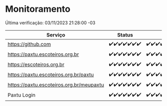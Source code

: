 # Monitoramento

Última verificação: 03/11/2023 21:28:00 -03

|Serviço|Status|Últimas 24h|
|---|---|---|
|https://github.com|<span title="2023-10-27: OK=24">✔️</span><span title="2023-10-28: OK=24">✔️</span><span title="2023-10-29: OK=24">✔️</span><span title="2023-10-30: OK=24">✔️</span><span title="2023-10-31: OK=24">✔️</span><span title="2023-11-01: OK=24">✔️</span><span title="2023-11-02: OK=24">✔️</span>|<span title="02/11/2023 21:29:00 -03 : 200">✔️</span><span title="02/11/2023 22:41:00 -03 : 200">✔️</span><span title="02/11/2023 23:15:00 -03 : 200">✔️</span><span title="03/11/2023 00:06:00 -03 : 200">✔️</span><span title="03/11/2023 01:07:00 -03 : 200">✔️</span><span title="03/11/2023 02:05:00 -03 : 200">✔️</span><span title="03/11/2023 03:08:00 -03 : 200">✔️</span><span title="03/11/2023 04:05:00 -03 : 200">✔️</span><span title="03/11/2023 05:08:00 -03 : 200">✔️</span><span title="03/11/2023 06:06:00 -03 : 200">✔️</span><span title="03/11/2023 07:06:00 -03 : 200">✔️</span><span title="03/11/2023 08:04:00 -03 : 200">✔️</span><span title="03/11/2023 09:10:00 -03 : 200">✔️</span><span title="03/11/2023 10:09:00 -03 : 200">✔️</span><span title="03/11/2023 11:06:00 -03 : 200">✔️</span><span title="03/11/2023 12:06:00 -03 : 200">✔️</span><span title="03/11/2023 13:07:00 -03 : 200">✔️</span><span title="03/11/2023 14:04:00 -03 : 200">✔️</span><span title="03/11/2023 15:08:00 -03 : 200">✔️</span><span title="03/11/2023 17:07:00 -03 : 200">✔️</span><span title="03/11/2023 18:03:00 -03 : 200">✔️</span><span title="03/11/2023 19:04:00 -03 : 200">✔️</span><span title="03/11/2023 20:04:00 -03 : 200">✔️</span><span title="03/11/2023 21:28:00 -03 : 200">✔️</span>|
|https://paxtu.escoteiros.org.br|<span title="2023-10-27: OK=24">✔️</span><span title="2023-10-28: OK=24">✔️</span><span title="2023-10-29: OK=24">✔️</span><span title="2023-10-30: OK=24">✔️</span><span title="2023-10-31: OK=24">✔️</span><span title="2023-11-01: OK=24">✔️</span><span title="2023-11-02: OK=24">✔️</span>|<span title="02/11/2023 21:29:00 -03 : 200">✔️</span><span title="02/11/2023 22:41:00 -03 : 200">✔️</span><span title="02/11/2023 23:15:00 -03 : 200">✔️</span><span title="03/11/2023 00:06:00 -03 : 200">✔️</span><span title="03/11/2023 01:07:00 -03 : 200">✔️</span><span title="03/11/2023 02:05:00 -03 : 200">✔️</span><span title="03/11/2023 03:08:00 -03 : 200">✔️</span><span title="03/11/2023 04:05:00 -03 : 200">✔️</span><span title="03/11/2023 05:08:00 -03 : 200">✔️</span><span title="03/11/2023 06:06:00 -03 : 200">✔️</span><span title="03/11/2023 07:06:00 -03 : 200">✔️</span><span title="03/11/2023 08:04:00 -03 : 200">✔️</span><span title="03/11/2023 09:10:00 -03 : 200">✔️</span><span title="03/11/2023 10:09:00 -03 : 200">✔️</span><span title="03/11/2023 11:06:00 -03 : 200">✔️</span><span title="03/11/2023 12:06:00 -03 : 200">✔️</span><span title="03/11/2023 13:07:00 -03 : 200">✔️</span><span title="03/11/2023 14:04:00 -03 : 200">✔️</span><span title="03/11/2023 15:08:00 -03 : 200">✔️</span><span title="03/11/2023 17:07:00 -03 : 200">✔️</span><span title="03/11/2023 18:03:00 -03 : 200">✔️</span><span title="03/11/2023 19:04:00 -03 : 200">✔️</span><span title="03/11/2023 20:04:00 -03 : 200">✔️</span><span title="03/11/2023 21:28:00 -03 : 200">✔️</span>|
|https://escoteiros.org.br|<span title="2023-10-27: OK=24">✔️</span><span title="2023-10-28: OK=24">✔️</span><span title="2023-10-29: OK=24">✔️</span><span title="2023-10-30: OK=24">✔️</span><span title="2023-10-31: OK=24">✔️</span><span title="2023-11-01: OK=24">✔️</span><span title="2023-11-02: OK=24">✔️</span>|<span title="02/11/2023 21:29:00 -03 : 200">✔️</span><span title="02/11/2023 22:41:00 -03 : 200">✔️</span><span title="02/11/2023 23:15:00 -03 : 200">✔️</span><span title="03/11/2023 00:06:00 -03 : 200">✔️</span><span title="03/11/2023 01:07:00 -03 : 200">✔️</span><span title="03/11/2023 02:05:00 -03 : 200">✔️</span><span title="03/11/2023 03:08:00 -03 : 200">✔️</span><span title="03/11/2023 04:05:00 -03 : 200">✔️</span><span title="03/11/2023 05:08:00 -03 : 200">✔️</span><span title="03/11/2023 06:06:00 -03 : 200">✔️</span><span title="03/11/2023 07:06:00 -03 : 200">✔️</span><span title="03/11/2023 08:04:00 -03 : 200">✔️</span><span title="03/11/2023 09:10:00 -03 : 200">✔️</span><span title="03/11/2023 10:09:00 -03 : 200">✔️</span><span title="03/11/2023 11:06:00 -03 : 200">✔️</span><span title="03/11/2023 12:06:00 -03 : 200">✔️</span><span title="03/11/2023 13:07:00 -03 : 200">✔️</span><span title="03/11/2023 14:04:00 -03 : 200">✔️</span><span title="03/11/2023 15:08:00 -03 : 200">✔️</span><span title="03/11/2023 17:07:00 -03 : 200">✔️</span><span title="03/11/2023 18:03:00 -03 : 200">✔️</span><span title="03/11/2023 19:04:00 -03 : 200">✔️</span><span title="03/11/2023 20:04:00 -03 : 200">✔️</span><span title="03/11/2023 21:28:00 -03 : 200">✔️</span>|
|https://paxtu.escoteiros.org.br/paxtu|<span title="2023-10-27: OK=24">✔️</span><span title="2023-10-28: OK=24">✔️</span><span title="2023-10-29: OK=24">✔️</span><span title="2023-10-30: OK=24">✔️</span><span title="2023-10-31: OK=24">✔️</span><span title="2023-11-01: OK=24">✔️</span><span title="2023-11-02: OK=24">✔️</span>|<span title="02/11/2023 21:29:00 -03 : 200">✔️</span><span title="02/11/2023 22:42:00 -03 : 200">✔️</span><span title="02/11/2023 23:15:00 -03 : 200">✔️</span><span title="03/11/2023 00:06:00 -03 : 200">✔️</span><span title="03/11/2023 01:07:00 -03 : 200">✔️</span><span title="03/11/2023 02:05:00 -03 : 200">✔️</span><span title="03/11/2023 03:08:00 -03 : 200">✔️</span><span title="03/11/2023 04:05:00 -03 : 200">✔️</span><span title="03/11/2023 05:08:00 -03 : 200">✔️</span><span title="03/11/2023 06:06:00 -03 : 200">✔️</span><span title="03/11/2023 07:06:00 -03 : 200">✔️</span><span title="03/11/2023 08:04:00 -03 : 200">✔️</span><span title="03/11/2023 09:10:00 -03 : 200">✔️</span><span title="03/11/2023 10:09:00 -03 : 200">✔️</span><span title="03/11/2023 11:06:00 -03 : 200">✔️</span><span title="03/11/2023 12:06:00 -03 : 200">✔️</span><span title="03/11/2023 13:07:00 -03 : 200">✔️</span><span title="03/11/2023 14:04:00 -03 : 200">✔️</span><span title="03/11/2023 15:08:00 -03 : 200">✔️</span><span title="03/11/2023 17:07:00 -03 : 200">✔️</span><span title="03/11/2023 18:03:00 -03 : 200">✔️</span><span title="03/11/2023 19:04:00 -03 : 200">✔️</span><span title="03/11/2023 20:04:00 -03 : 200">✔️</span><span title="03/11/2023 21:28:00 -03 : 200">✔️</span>|
|https://paxtu.escoteiros.org.br/meupaxtu|<span title="2023-10-27: OK=24">✔️</span><span title="2023-10-28: OK=24">✔️</span><span title="2023-10-29: OK=24">✔️</span><span title="2023-10-30: OK=24">✔️</span><span title="2023-10-31: OK=24">✔️</span><span title="2023-11-01: OK=24">✔️</span><span title="2023-11-02: OK=24">✔️</span>|<span title="02/11/2023 21:29:00 -03 : 200">✔️</span><span title="02/11/2023 22:42:00 -03 : 200">✔️</span><span title="02/11/2023 23:15:00 -03 : 200">✔️</span><span title="03/11/2023 00:06:00 -03 : 200">✔️</span><span title="03/11/2023 01:07:00 -03 : 200">✔️</span><span title="03/11/2023 02:05:00 -03 : 200">✔️</span><span title="03/11/2023 03:08:00 -03 : 200">✔️</span><span title="03/11/2023 04:05:00 -03 : 200">✔️</span><span title="03/11/2023 05:08:00 -03 : 200">✔️</span><span title="03/11/2023 06:06:00 -03 : 200">✔️</span><span title="03/11/2023 07:06:00 -03 : 200">✔️</span><span title="03/11/2023 08:04:00 -03 : 200">✔️</span><span title="03/11/2023 09:10:00 -03 : 200">✔️</span><span title="03/11/2023 10:09:00 -03 : 200">✔️</span><span title="03/11/2023 11:06:00 -03 : 200">✔️</span><span title="03/11/2023 12:06:00 -03 : 200">✔️</span><span title="03/11/2023 13:07:00 -03 : 200">✔️</span><span title="03/11/2023 14:04:00 -03 : 200">✔️</span><span title="03/11/2023 15:08:00 -03 : 200">✔️</span><span title="03/11/2023 17:07:00 -03 : 200">✔️</span><span title="03/11/2023 18:03:00 -03 : 200">✔️</span><span title="03/11/2023 19:04:00 -03 : 200">✔️</span><span title="03/11/2023 20:04:00 -03 : 200">✔️</span><span title="03/11/2023 21:28:00 -03 : 200">✔️</span>|
|Paxtu Login|<span title="2023-10-27: OK=24">✔️</span><span title="2023-10-28: OK=24">✔️</span><span title="2023-10-29: OK=24">✔️</span><span title="2023-10-30: OK=24">✔️</span><span title="2023-10-31: OK=24">✔️</span><span title="2023-11-01: OK=24">✔️</span><span title="2023-11-02: OK=24">✔️</span>|<span title="02/11/2023 21:29:00 -03 : 200">✔️</span><span title="02/11/2023 22:42:00 -03 : 200">✔️</span><span title="02/11/2023 23:15:00 -03 : 200">✔️</span><span title="03/11/2023 00:06:00 -03 : 200">✔️</span><span title="03/11/2023 01:07:00 -03 : 200">✔️</span><span title="03/11/2023 02:05:00 -03 : 200">✔️</span><span title="03/11/2023 03:08:00 -03 : 200">✔️</span><span title="03/11/2023 04:05:00 -03 : 200">✔️</span><span title="03/11/2023 05:08:00 -03 : 200">✔️</span><span title="03/11/2023 06:06:00 -03 : 200">✔️</span><span title="03/11/2023 07:06:00 -03 : 200">✔️</span><span title="03/11/2023 08:04:00 -03 : 200">✔️</span><span title="03/11/2023 09:10:00 -03 : 200">✔️</span><span title="03/11/2023 10:09:00 -03 : 200">✔️</span><span title="03/11/2023 11:06:00 -03 : 200">✔️</span><span title="03/11/2023 12:06:00 -03 : 200">✔️</span><span title="03/11/2023 13:07:00 -03 : 200">✔️</span><span title="03/11/2023 14:04:00 -03 : 200">✔️</span><span title="03/11/2023 15:08:00 -03 : 200">✔️</span><span title="03/11/2023 17:07:00 -03 : 200">✔️</span><span title="03/11/2023 18:03:00 -03 : 200">✔️</span><span title="03/11/2023 19:04:00 -03 : 200">✔️</span><span title="03/11/2023 20:04:00 -03 : 200">✔️</span><span title="03/11/2023 21:28:00 -03 : 200">✔️</span>|
